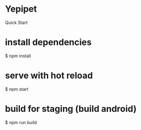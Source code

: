 # Yepipet
Quick Start
# install dependencies
$ npm install

# serve with hot reload
$ npm start

# build for staging (build android)
$ npm run build

